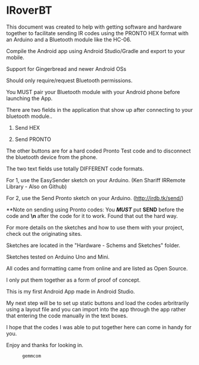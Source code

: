 # IRoverBT

This document was created to help with getting software and hardware together to facilitate sending IR codes using the PRONTO HEX format with an Arduino and a Bluetooth module like the HC-06.

Compile the Android app using Android Studio/Gradle and export to your mobile.

Support for Gingerbread and newer Android OSs

Should only require/request Bluetooth permissions.

You MUST pair your Bluetooth module with your Android phone before launching the App.

There are two fields in the application that show up after connecting to your bluetooth module..

1) Send HEX

2) Send PRONTO

The other buttons are for a hard coded Pronto Test code and to disconnect the bluetooth device from the phone.

The two text fields use totally DIFFERENT code formats. 

For 1, use the EasySender sketch on your Arduino. (Ken Shariff IRRemote Library - Also on Github)

For 2, use the Send Pronto sketch on your Arduino. (http://irdb.tk/send/)

**Note on sending using Pronto codes: You <b><i>MUST</B></i> put <b>SEND</b> before the code and <b>\n</b> after the code for it to work. Found that out the hard way.

For more details on the sketches and how to use them with your project, check out the originating sites. 

Sketches are located in the "Hardware - Schems and Sketches" folder.

Sketches tested on Arduino Uno and Mini.

All codes and formatting came from online and are listed as Open Source.

I only put them together as a form of proof of concept.

This is my first Android App made in Android Studio.

My next step will be to set up static buttons and load the codes arbritrarily using a layout file and you can import into the app through the app rather that entering the code manually in the text boxes.

I hope that the codes I was able to put together here can come in handy for you.

Enjoy and thanks for looking in.

          gemmcom

